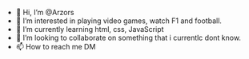- 👋 Hi, I’m @Arzors
- 👀 I’m interested in playing video games, watch F1 and football.
- 🌱 I’m currently learning html, css, JavaScript
- 💞️ I’m looking to collaborate on something that i currentlc dont know.
- 📫 How to reach me DM

<!---
Arzors/Arzors is a ✨ special ✨ repository because its `README.md` (this file) appears on your GitHub profile.
You can click the Preview link to take a look at your changes.
--->

